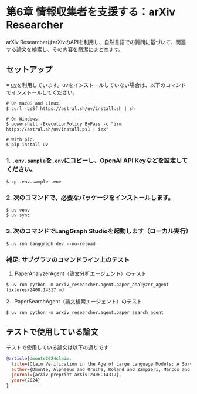 # 第6章 情報収集者を支援する：arXiv Researcher

arXiv ResearcherはarXivのAPIを利用し、自然言語での質問に基づいて、関連する論文を検索し、その内容を簡潔にまとめます。

## セットアップ

※ [uv](https://github.com/astral-sh/uv)を利用しています。uvをインストールしていない場合は、以下のコマンドでインストールしてください。

```
# On macOS and Linux.
$ curl -LsSf https://astral.sh/uv/install.sh | sh

# On Windows.
$ powershell -ExecutionPolicy ByPass -c "irm https://astral.sh/uv/install.ps1 | iex"

# With pip.
$ pip install uv
```

### 1. `.env.sample`を`.env`にコピーし、OpenAI API Keyなどを設定してください。

```
$ cp .env.sample .env
```

### 2. 次のコマンドで、必要なパッケージをインストールします。

```
$ uv venv
$ uv sync
```

### 3. 次のコマンドでLangGraph Studioを起動します（ローカル実行）

```
$ uv run langgraph dev --no-reload
```

### 補足: サブグラフのコマンドライン上のテスト

1. PaperAnalyzerAgent（論文分析エージェント）のテスト

```
$ uv run python -m arxiv_researcher.agent.paper_analyzer_agent fixtures/2408.14317.md
```

2．PaperSearchAgent（論文検索エージェント）のテスト

```
$ uv run python -m arxiv_researcher.agent.paper_search_agent
```

## テストで使用している論文

テストで使用している論文は以下の通りです：

```bibtex
@article{dmonte2024claim,
  title={Claim Verification in the Age of Large Language Models: A Survey},
  author={Dmonte, Alphaeus and Oruche, Roland and Zampieri, Marcos and Calyam, Prasad and Augenstein, Isabelle},
  journal={arXiv preprint arXiv:2408.14317},
  year={2024}
}
```
